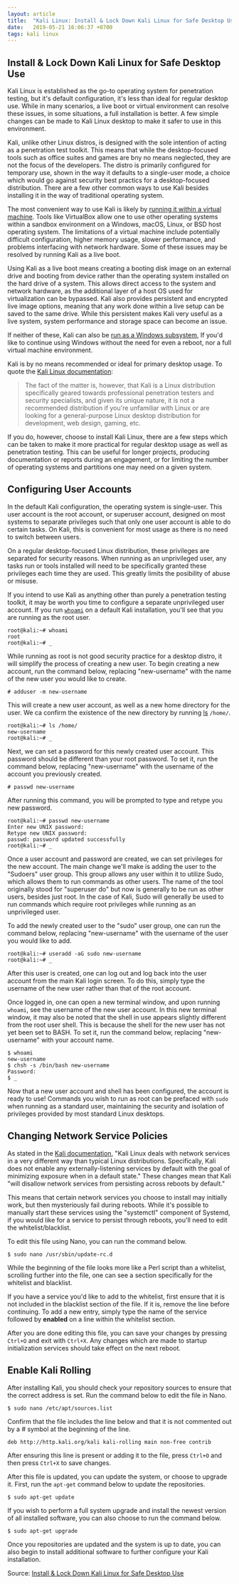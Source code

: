 ```yaml
---
layout: article
title:  "Kali Linux: Install & Lock Down Kali Linux for Safe Desktop Use"
date:   2019-05-21 16:06:37 +0700
tags: kali linux
---
```


## Install & Lock Down Kali Linux for Safe Desktop Use

Kali Linux is established as the go-to operating system for penetration testing, but it's default configuration, it's less than ideal for regular desktop use. While in many scenarios, a live boot or virtual environment can resolve these issues, in some situations, a full installation is better. A few simple changes can be made to Kali Linux desktop to make it safer to use in this environment.

Kali, unlike other Linux distros, is designed with the sole intention of acting as a penetration test toolkit. This means that while the desktop-focused tools such as office suites and games are bny no means neglected, they are not the focus of the developers. The distro is primarily configured for temporary use, shown in the way it defaults to a single-user mode, a choice which would go against security best practics for a desktop-focused distribution. There are a few other common ways to use Kali besides installing it in the way of traditional operating system.

The most convenient way to use Kali is likely by [running it within a virtual machine](https://null-byte.wonderhowto.com/how-to/mac-for-hackers-install-kali-linux-as-virtual-machine-0174250/). Tools like VirtualBox allow one to use other operating systems within a sandbox environment on a Windows, macOS, Linux, or BSD host operating system. The limitations of a virtual machine include potentially difficult configuration, higher  memory usage, slower performance, and problems interfacing with network hardware. Some of these issues may be resolved by running Kali as a live boot.

Using Kali as a live boot means creating a booting disk image on an external drive and booting from device rather than the operating system installed on the hard drive of a system. This allows direct access to the system and network hardware, as the additional layer of a host OS used for virtualization can be bypassed. Kali also provides persistent and encrypted live image options, meaning that any work done within a live setup can be saved to the same drive. While this persistent makes Kali very useful as a live system, system performance and storage space can become an issue.

If neither of these, Kali can also be [run as a Windows subsystem](https://null-byte.wonderhowto.com/how-to/run-kali-linux-as-windows-subsystem-0181914/), If you'd like to continue using Windows without the need for even a reboot, nor a full virtual machine environment.

Kali is by no means recommended or ideal for primary desktop usage. To quote the [Kali Linux documentation](https://docs.kali.org/introduction/should-i-use-kali-linux):

> The fact of the matter is, however, that Kali is a Linux distribution specifically geared towards professional penetration testers and security specialists, and given its unique nature, it is not a recommended distribution if you're unfamiliar with Linux or are looking for a general-purpose Linux desktop distribution for development, web design, gaming, etc.

If you do, however, choose to install Kali Linux, there are a few steps which can be taken to make it more practical for regular desktop usage as well as penetration testing. This can be useful for longer projects, producing documentation or reports during an engagement, or for limiting the number of operating systems and partitions one may need on a given system.

## Configuring User Accounts

In the default Kali configuration, the operating system is single-user. This user account is the root account, or superuser account, designed on most systems to separate privileges such that only one user account is able to do certain tasks. On Kali, this is convenient for most usage as there is no need to switch between users.

On a regular desktop-focused Linux distribution, these privileges are separated for security reasons. When running as an unprivileged user, any tasks run or tools installed will need to be specifically granted these privileges each time they are used. This greatly limits the posibility of abuse or misuse.

If you intend to use Kali as anything other than purely a penetration testing toolkit, it may be worth you time to configure a separate unprivileged user account. If you run [`whoami`](https://null-byte.wonderhowto.com/how-to/hack-like-pro-linux-basics-for-aspiring-hacker-part-1-getting-started-0147121/) on a default Kali installation, you'll see that you are running as the root user.

```
root@kali:~# whoami
root
root@kali:~# _
```

While running as root is not good security practice for a desktop distro, it will simplify the process of creating a new user. To begin creating a new account, run the command below, replacing "new-username" with the name of the new user you would like to create.

```
# adduser -m new-username
```

This will create a new user account, as well as a new home directory for the user. We ca confirm the existence of the new directory by running [ls](https://null-byte.wonderhowto.com/how-to/hack-like-pro-linux-basics-for-aspiring-hacker-part-2-creating-directories-files-0147234/) `/home/`.

```
root@kali:~# ls /home/
new-username
root@kali:~# _
```

Next, we can set a password for this newly created user account. This password should be different than your root password. To set it, run the command below, replacing "new-username" with the username of the account you previously created.

```
# passwd new-username
```

After running this command, you will be prompted to type and retype you new password.

```
root@kali:~# passwd new-username
Enter new UNIX password:
Retype new UNIX password:
passwd: password updated successfully
root@kali:~# _
```

Once a user account and password are created, we can set privileges for the new account. The main change we'll make is adding the user to the "Sudoers" user group. This group allows any user within it to utilize Sudo, which allows them to run commands as other users. The name of the tool originally stood for "superuser do" but now is generally to be run as other users, besides just root. In the case of Kali, Sudo will generally be used to run commands which require root privileges while running as an unprivileged user.

To add the newly created user to the "sudo" user group, one can run the command below, replacing "new-username" with the username of the user you would like to add.

```
root@kali:~# useradd -aG sudo new-username
root@kali:~# _
```

After this user is created, one can log out and log back into the user account from the main Kali login screen. To do this, simply type the username of the new user rather than that of the root account.

Once logged in, one can open a new terminal window, and upon running `whoami`, see the username of the new user account. In this new terminal window, it may also be noted that the shell in use appears slightly different from the root user shell. This is because the shell for the new user has not yet been set to BASH. To set it, run the command below, replacing "new-username" with your account name.

```
$ whoami
new-username
$ chsh -s /bin/bash new-username
Password:
$ _
```

Now that a new user account and shell has been configured, the account is ready to use! Commands you wish to run as root can be prefaced with `sudo` when running as a standard user, maintaining the security and isolation of privileges provided by most standard Linux desktops.

## Changing Network Service Policies

As stated in the [Kali documentation](https://docs.kali.org/policy/kali-linux-network-service-policies), "Kali Linux deals with network services in a very different way than typical Linux distributions. Specifically, Kali does not enable any externally-listening services by default with the goal of minimizing exposure when in a default state." These changes mean that Kali "will disallow network services from persisting across reboots by default."

This means that certain network services you choose to install may initially work, but then mysteriously fail during reboots. While it's possible to manually start these services using the "systemctl" component of Systemd, if you would like for a service to persist through reboots, you'll need to edit the whitelist/blacklist.

To edit this file using Nano, you can run the command below.

```
$ sudo nano /usr/sbin/update-rc.d
```

While the beginning of the file looks more like a Perl script than a whitelist, scrolling further into the file, one can see a section specifically for the whitelist and blacklist.

If you have a service you'd like to add to the whitelist, first ensure that it is not included in the blacklist section of the file. If it is, remove the line before continuing. To add a new entry, simply type the name of the service followed by **enabled** on a line within the whitelist section.

After you are done editing this file, you can save your changes by pressing `Ctrl+O` and exit with `Ctrl+X`. Any changes which are made to startup initialization services should take effect on the next reboot.

## Enable Kali Rolling

After installing Kali, you should check your repository sources to ensure that the correct address is set. Run the command below to edit the file in Nano.

```
$ sudo nano /etc/apt/sources.list
```

Confirm that the file includes the line below and that it is not commented out by a # symbol at the beginning of the line.

```
deb http://http.kali.org/kali kali-rolling main non-free contrib
```

After ensuring this line is present or adding it to the file, press `Ctrl+O` and then press `Ctrl+X` to save changes.

After this file is updated, you can update the system, or choose to upgrade it. First, run the `apt-get` command below to update the repositories.

```
$ sudo apt-get update
```

If you wish to perform a full system upgrade and install the newest version of all installed software, you can also choose to run the command below.

```
$ sudo apt-get upgrade
```

Once you repositories are updated and the system is up to date, you can also begin to install additional software to further configure your Kali installation.

Source: [Install & Lock Down Kali Linux for Safe Desktop Use](https://null-byte.wonderhowto.com/how-to/install-lock-down-kali-linux-for-safe-desktop-use-0184531/#jump-step2)
